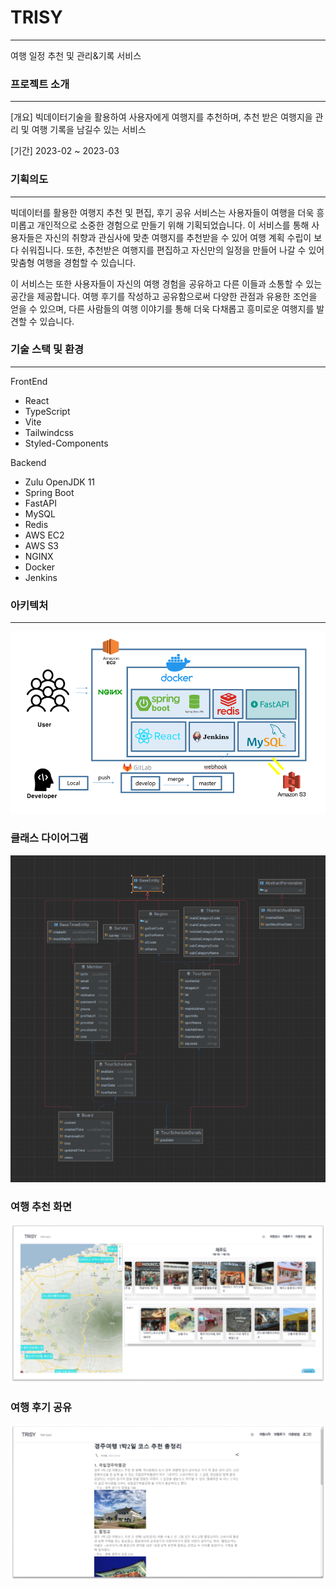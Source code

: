 # TRISY

---

여행 일정 추천 및 관리&기록 서비스

### 프로젝트 소개

---

[개요] 빅데이터기술을 활용하여 사용자에게 여행지를 추천하며, 추천 받은 여행지을 관리 및 여행 기록을 남길수 있는 서비스

[기간] 2023-02 ~ 2023-03

### 기획의도

---

빅데이터를 활용한 여행지 추천 및 편집, 후기 공유 서비스는 사용자들이 여행을 더욱 흥미롭고 개인적으로 소중한 경험으로 만들기 위해 기획되었습니다. 이 서비스를 통해 사용자들은 자신의 취향과 관심사에 맞춘 여행지를 추천받을 수 있어 여행 계획 수립이 보다 쉬워집니다. 또한, 추천받은 여행지를 편집하고 자신만의 일정을 만들어 나갈 수 있어 맞춤형 여행을 경험할 수 있습니다.

이 서비스는 또한 사용자들이 자신의 여행 경험을 공유하고 다른 이들과 소통할 수 있는 공간을 제공합니다. 여행 후기를 작성하고 공유함으로써 다양한 관점과 유용한 조언을 얻을 수 있으며, 다른 사람들의 여행 이야기를 통해 더욱 다채롭고 흥미로운 여행지를 발견할 수 있습니다.

### 기술 스택 및 환경

---

FrontEnd

- React
- TypeScript
- Vite
- Tailwindcss
- Styled-Components

Backend

- Zulu OpenJDK 11
- Spring Boot
- FastAPI
- MySQL
- Redis
- AWS EC2
- AWS S3
- NGINX
- Docker
- Jenkins

### 아키텍처

---

![Achitecture](/image/Achitecture.png)

### 클래스 다이어그램

![ClassDiagram](/image/ClassDiagram.png)

### 여행 추천 화면

![Recommend](/image/Recommend.png)

### 여행 후기 공유

![Review](/image/Review.png)
